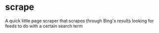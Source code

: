 scrape
======
A quick little page scraper that scrapes through Bing's results looking for feeds to do with a certain search term
